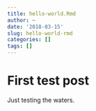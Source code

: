 ```yaml
---
title: hello-world.Rmd
author: ~
date: '2018-03-15'
slug: hello-world-rmd
categories: []
tags: []
---
```


# First test post

Just testing the waters.

